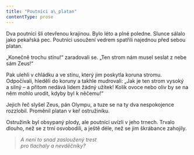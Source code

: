 ```yaml
---
title: "Poutníci a\_platan"
contentType: prose
---
```


  

Dva poutníci šli otevřenou krajinou. Bylo léto a plné poledne. Slunce sálalo jako pekařská pec. Poutníci usoužení vedrem spatřili najednou před sebou platan.

„Konečně trochu stínu!“ zaradovali se. „Ten strom nám musel seslat z nebe sám Zeus!“

Pak ulehli v chládku a ve stínu, který jim poskytla koruna stromu. Odpočívali, hleděli do koruny a takhle mudrovali: „Jak je ten strom vysoký a silný – a přitom nedává lidem žádný užitek! Kolik ovoce nebo oliv by se na něm mohlo urodit, kdyby byl k něčemu!“

Jejich řeč slyšel Zeus, pán Olympu, a tuze se na ty dva nespokojence rozzlobil. Proměnil platan v keř ostružiníku.

Ostružiník byl obsypaný plody, ale poutníci uvízli v jeho trnech. Trvalo dlouho, než se z trní osvobodili, a ještě déle, než se jim škrábance zahojily.

> _A není to snad zasloužený trest  
> pro tlachaly a nevděčníky?_
